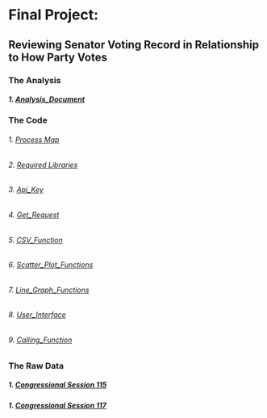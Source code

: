 # Final Project:
## Reviewing Senator Voting Record in Relationship to How Party Votes

### The Analysis
##### 1.  [Analysis_Document](Handful_of_Claims.docx)

### The Code
###### 1.  [Process Map](Process_Map.docx)
###### 2.  [Required Libraries](Required_Libaries.png)
###### 3.  [Api_Key](API_Key.png)
###### 4.  [Get_Request](Get_Request.png)
###### 5.  [CSV_Function](CSV_Function.png)
###### 6.  [Scatter_Plot_Functions](scatter_plot_functions.png)
###### 7.  [Line_Graph_Functions](line_graph_functions.png)
###### 8.  [User_Interface](User_Interface.png)
###### 9.  [Calling_Function](calling_function.png)

### The Raw Data
##### 1. [Congressional Session 115](https://github.com/jonpaulus/DAT_129_Python_2/blob/bf91f3c3bc5aebd6c26b8db7d04911c7b2d771f5/Congressional%20Session%20115.csv)
##### 1. [Congressional Session 117](Congressional_Session_117.csv)
